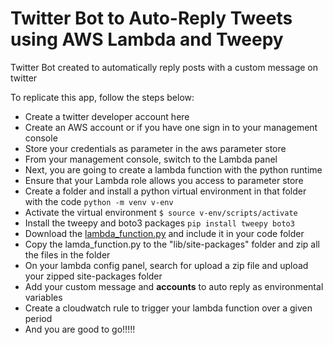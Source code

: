 <h1>Twitter Bot to Auto-Reply Tweets using AWS Lambda and Tweepy</h1>
<p>Twitter Bot created to automatically reply posts with a custom message on twitter</p>

<p>To replicate this app, follow the steps below:</p>
<ul>
  <li>Create a twitter developer account<a href:"https://developer.twitter.com/en/apply-for-access"> here</a></li>
  <li>Create an AWS account or if you have one sign in to your management console</li>
  <li>Store your credentials as parameter in the aws parameter store</li>
  <li>From your management console, switch to the Lambda panel</li>
  <li>Next, you are going to create a lambda function with the python runtime</li>
  <li>Ensure that your Lambda role allows you access to parameter store</li>
  <li>Create a folder and install a python virtual environment in that folder with the code <code>python -m venv v-env</code></li>
  <li>Activate the virtual environment <code>$ source v-env/scripts/activate</code></li>
  <li>Install the tweepy and boto3 packages <code>pip install tweepy boto3</code></li>
  <li>Download the <a href="https://github.com/ToluClassics/Twitter_ReplyBot/blob/main/Twitter_Bot/lambda_function.py">lambda_function.py</a> and include it in your code folder</li>
  <li>Copy the lamda_function.py to the "lib/site-packages" folder and zip all the files in the folder</li>
  <li>On your lambda config panel, search for upload a zip file and upload your zipped site-packages folder</li>
  <li>Add your custom message and <b>accounts</b> to auto reply as environmental variables</li>
  <li>Create a cloudwatch rule to trigger your lambda function over a given period</li>
  <li>And you are good to go!!!!!</li>
</ul>
